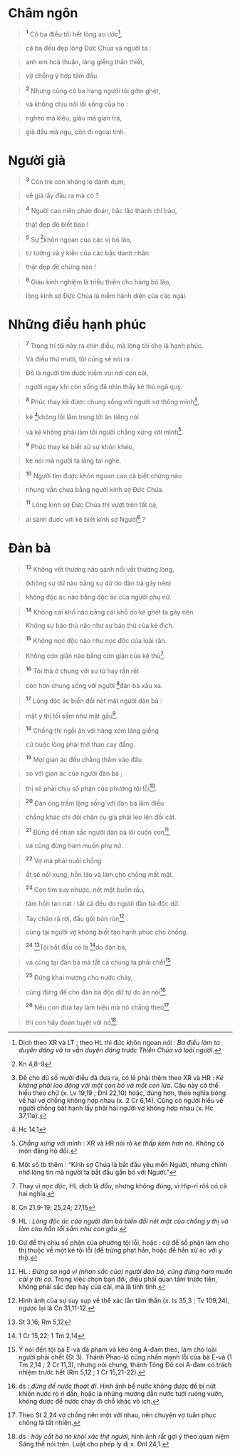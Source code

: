 # Châm ngôn

> <sup><b>1</b></sup> Có ba điều tôi hết lòng ao ước[^1-48c3adfd-eca2-4ea4-9cce-2be236a0582e],
>


> cả ba đều đẹp lòng Đức Chúa và người ta :
>


> anh em hoà thuận, láng giềng thân thiết,
>


> vợ chồng ý hợp tâm đầu.
>


> <sup><b>2</b></sup> Nhưng cũng có ba hạng người tôi gớm ghét,
>


> và không chịu nổi lối sống của họ :
>


> nghèo mà kiêu, giàu mà gian trá,
>


> già đầu mà ngu, còn đi ngoại tình.
>


# Người già

> <sup><b>3</b></sup> Còn trẻ con không lo dành dụm,
>


> về già lấy đâu ra mà có ?
>


> <sup><b>4</b></sup> Người cao niên phán đoán, bậc lão thành chỉ bảo,
>


> thật đẹp đẽ biết bao !
>


> <sup><b>5</b></sup> Sự [^1@-48c3adfd-eca2-4ea4-9cce-2be236a0582e]khôn ngoan của các vị bô lão,
>


> tư tưởng và ý kiến của các bậc danh nhân
>


> thật đẹp đẽ chừng nào !
>


> <sup><b>6</b></sup> Giàu kinh nghiệm là triều thiên cho hàng bô lão,
>


> lòng kính sợ Đức Chúa là niềm hãnh diện của các ngài.
>


# Những điều hạnh phúc

> <sup><b>7</b></sup> Trong trí tôi nảy ra chín điều, mà lòng tôi cho là hạnh phúc.
>


> Và điều thứ mười, tôi cũng sẽ nói ra :
>


> Đó là người tìm được niềm vui nơi con cái,
>


> người ngay khi còn sống đã nhìn thấy kẻ thù ngã quỵ.
>


> <sup><b>8</b></sup> Phúc thay kẻ được chung sống với người vợ thông minh[^2-48c3adfd-eca2-4ea4-9cce-2be236a0582e],
>


> kẻ [^2@-48c3adfd-eca2-4ea4-9cce-2be236a0582e]không lỗi lầm trong lời ăn tiếng nói
>


> và kẻ không phải làm tôi người chẳng xứng với mình[^3-48c3adfd-eca2-4ea4-9cce-2be236a0582e].
>


> <sup><b>9</b></sup> Phúc thay kẻ biết xử sự khôn khéo,
>


> kẻ nói mà người ta lắng tai nghe.
>


> <sup><b>10</b></sup> Người tìm được khôn ngoan cao cả biết chừng nào
>


> nhưng vẫn chưa bằng người kính sợ Đức Chúa.
>


> <sup><b>11</b></sup> Lòng kính sợ Đức Chúa thì vượt trên tất cả,
>


> ai sánh được với kẻ biết kính sợ Người[^4-48c3adfd-eca2-4ea4-9cce-2be236a0582e] ?
>


# Đàn bà

> <sup><b>13</b></sup> Không vết thương nào sánh nổi vết thương lòng,
>


> (không sự dữ nào bằng sự dữ do đàn bà gây nên)
>


> không độc ác nào bằng độc ác của người phụ nữ.
>


> <sup><b>14</b></sup> Không cái khổ nào bằng cái khổ do kẻ ghét ta gây nên.
>


> Không sự báo thù nào như sự báo thù của kẻ địch.
>


> <sup><b>15</b></sup> Không nọc độc nào như nọc độc của loài rắn.
>


> Không cơn giận nào bằng cơn giận của kẻ thù[^5-48c3adfd-eca2-4ea4-9cce-2be236a0582e].
>


> <sup><b>16</b></sup> Tôi thà ở chung với sư tử hay rắn rết
>


> còn hơn chung sống với người [^3@-48c3adfd-eca2-4ea4-9cce-2be236a0582e]đàn bà xấu xa.
>


> <sup><b>17</b></sup> Lòng độc ác biến đổi nét mặt người đàn bà :
>


> mặt y thị tối sầm như mặt gấu[^6-48c3adfd-eca2-4ea4-9cce-2be236a0582e].
>


> <sup><b>18</b></sup> Chồng thị ngồi ăn với hàng xóm láng giềng
>


> cứ buộc lòng phải thở than cay đắng.
>


> <sup><b>19</b></sup> Mọi gian ác đều chẳng thấm vào đâu
>


> so với gian ác của người đàn bà ;
>


> thị sẽ phải chịu số phận của phường tội lỗi[^7-48c3adfd-eca2-4ea4-9cce-2be236a0582e].
>


> <sup><b>20</b></sup> Đàn ông trầm lặng sống với đàn bà lắm điều
>


> chẳng khác chi đôi chân cụ già phải leo lên đồi cát.
>


> <sup><b>21</b></sup> Đừng để nhan sắc người đàn bà lôi cuốn con[^8-48c3adfd-eca2-4ea4-9cce-2be236a0582e],
>


> và cũng đừng ham muốn phụ nữ.
>


> <sup><b>22</b></sup> Vợ mà phải nuôi chồng
>


> ắt sẽ nổi xung, hỗn láo và làm cho chồng mất mặt.
>


> <sup><b>23</b></sup> Con tim suy nhược, nét mặt buồn rầu,
>


> tâm hồn tan nát : tất cả đều do người đàn bà độc dữ.
>


> Tay chân rã rời, đầu gối bủn rủn[^9-48c3adfd-eca2-4ea4-9cce-2be236a0582e] :
>


> cũng tại người vợ không biết tạo hạnh phúc cho chồng.
>


> <sup><b>24</b></sup> [^4@-48c3adfd-eca2-4ea4-9cce-2be236a0582e]Tội bắt đầu có là [^5@-48c3adfd-eca2-4ea4-9cce-2be236a0582e]do đàn bà,
>


> và cũng tại đàn bà mà tất cả chúng ta phải chết[^10-48c3adfd-eca2-4ea4-9cce-2be236a0582e].
>


> <sup><b>25</b></sup> Đừng khai mương cho nước chảy,
>


> cũng đừng để cho đàn bà độc dữ tự do ăn nói[^11-48c3adfd-eca2-4ea4-9cce-2be236a0582e].
>


> <sup><b>26</b></sup> Nếu con đưa tay làm hiệu mà nó chẳng theo[^12-48c3adfd-eca2-4ea4-9cce-2be236a0582e]
>


> thì con hãy đoạn tuyệt với nó[^13-48c3adfd-eca2-4ea4-9cce-2be236a0582e].
>

[^1-48c3adfd-eca2-4ea4-9cce-2be236a0582e]: Dịch theo XR và LT ; theo HL thì đức khôn ngoan nói : *Ba điều làm ta duyên dáng và ta vẫn duyên dáng trước Thiên Chúa và loài người*.
[^2-48c3adfd-eca2-4ea4-9cce-2be236a0582e]: Để cho đủ số mười điều đã đưa ra, có lẽ phải thêm theo XR và HR : *Kẻ không phải lao động với một con bò và một con lừa*. Câu này có thể hiểu theo chữ (x. Lv 19,19 ; Đnl 22,10) hoặc, đúng hơn, theo nghĩa bóng về hai vợ chồng không hợp nhau (x. 2 Cr 6,14). Cũng có người hiểu về người chồng bất hạnh lấy phải hai người vợ không hợp nhau (x. Hc 37,11a).
[^3-48c3adfd-eca2-4ea4-9cce-2be236a0582e]: *Chẳng xứng với mình* : XR và HR nói rõ *kẻ thấp kém hơn nó*. Không có môn đăng hộ đối.
[^4-48c3adfd-eca2-4ea4-9cce-2be236a0582e]: Một số tb thêm : “Kính sợ Chúa là bắt đầu yêu mến Người, nhưng chính nhờ lòng tin mà người ta bắt đầu gắn bó với Người.”
[^5-48c3adfd-eca2-4ea4-9cce-2be236a0582e]: Thay vì *nọc độc*, HL dịch là *đầu*, nhưng không đúng, vì Híp-ri rôš có cả hai nghĩa.
[^6-48c3adfd-eca2-4ea4-9cce-2be236a0582e]: HL : *Lòng độc ác của người đàn bà biến đổi nét mặt của chồng y thị và làm cho hắn tối sầm như con gấu*.
[^7-48c3adfd-eca2-4ea4-9cce-2be236a0582e]: Cứ để thị chịu số phận của phường tội lỗi, hoặc : cứ để số phận làm cho thị thuộc về một kẻ tội lỗi (để trừng phạt hắn, hoặc để hắn xử ác với y thị).
[^8-48c3adfd-eca2-4ea4-9cce-2be236a0582e]: HL : *Đừng sa ngã vì (nhan sắc của) người đàn bà, cũng đừng ham muốn cái y thị có*. Trong việc chọn bạn đời, điều phải quan tâm trước tiên, không phải sắc đẹp hay của cải, mà là tính tình.
[^9-48c3adfd-eca2-4ea4-9cce-2be236a0582e]: Hình ảnh của sự suy sụp về thể xác lẫn tâm thần (x. Is 35,3 ; Tv 109,24), ngược lại là Cn 31,11-12.
[^10-48c3adfd-eca2-4ea4-9cce-2be236a0582e]: Ý nói đến tội bà E-và đã phạm và kéo ông A-đam theo, làm cho loài người phải chết (St 3). Thánh Phao-lô cũng nhấn mạnh lỗi của bà E-và (1 Tm 2,14 ; 2 Cr 11,3), nhưng nói chung, thánh Tông Đồ coi A-đam có trách nhiệm trước hết (Rm 5,12 ; 1 Cr 15,21-22).
[^11-48c3adfd-eca2-4ea4-9cce-2be236a0582e]: ds : *đừng để nước thoát đi*. Hình ảnh bể nước không được để bị nứt khiến nước rò rỉ dần, hoặc là những mương dẫn nước tưới ruộng vườn, không được để nước chảy đi chỗ khác vô ích.
[^12-48c3adfd-eca2-4ea4-9cce-2be236a0582e]: Theo St 2,24 vợ chồng nên một với nhau, nên chuyện vợ tuân phục chồng là tất nhiên.
[^13-48c3adfd-eca2-4ea4-9cce-2be236a0582e]: ds : *hãy cắt bỏ nó khỏi xác thịt ngươi*, hình ảnh rất gợi ý theo quan niệm Sáng thế nói trên. Luật cho phép ly dị x. Đnl 24,1.
[^1@-48c3adfd-eca2-4ea4-9cce-2be236a0582e]: Kn 4,8-9
[^2@-48c3adfd-eca2-4ea4-9cce-2be236a0582e]: Hc 14,1
[^3@-48c3adfd-eca2-4ea4-9cce-2be236a0582e]: Cn 21,9-19; 25,24; 27,15
[^4@-48c3adfd-eca2-4ea4-9cce-2be236a0582e]: St 3,16; Rm 5,12
[^5@-48c3adfd-eca2-4ea4-9cce-2be236a0582e]: 1 Cr 15,22; 1 Tm 2,14
